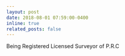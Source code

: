 ```yaml
---
layout: post
date: 2018-08-01 07:59:00-0400
inline: true
related_posts: false
---
```


Being Registered Licensed Surveyor of P.R.C

